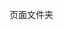 <!--
 * @Author: wupeiwen <javapeiwen2010@gmail.com>
 * @Date: 2021-06-07 10:30:52
 * @LastEditors: wupeiwen <javapeiwen2010@gmail.com>
 * @LastEditTime: 2021-06-07 10:31:01
-->
页面文件夹